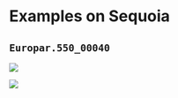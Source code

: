 # Examples on Sequoia

## `Europar.550_00040`

![](_sud_diff/Europar.550_00040.svg)

![](_ud_diff/Europar.550_00040.svg)

